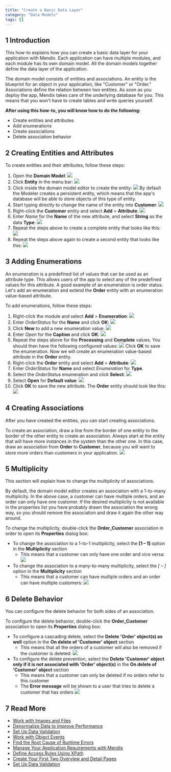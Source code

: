 ```yaml
---
title: "Create a Basic Data Layer"
category: "Data Models"
tags: []
---
```


## 1 Introduction

This how-to explains how you can create a basic data layer for your application with Mendix. Each application can have multiple modules, and each module has its own domain model. All the domain models together define the data layer of the application. 

The domain model consists of entities and associations. An entity is the blueprint for an object in your application, like "Customer" or "Order." Associations define the relation between two entities. As soon as you deploy the app, Mendix takes care of the underlying database for you. This means that you won't have to create tables and write queries yourself.

**After using this how-to, you will know how to do the following:**

* Create entities and attributes
* Add enumerations
* Create associations
* Delete association behavior

## 2 Creating Entities and Attributes

To create entities and their attributes, follow these steps:

1. Open the **Domain Model**:
    ![](attachments/18448745/18582192.png)
2. Click **Entity** in the menu bar:
    ![](attachments/18448745/18582191.png) 
3. Click inside the domain model editor to create the entity:
    ![](attachments/18448745/18582190.png) 
    By default the Modeler creates a persistent entity, which means that the app's database will be able to store objects of this type of entity.
4. Start typing directly to change the name of the entity into **Customer**:
    ![](attachments/18448745/18582189.png)
5. Right-click the **Customer** entity and select **Add** > **Attribute**:
    ![](attachments/18448745/18582188.png)
6. Enter *Name* for the **Name** of the new attribute, and select **String** as the data **Type**:
    ![](attachments/18448745/18582186.png)
7. Repeat the steps above to create a complete entity that looks like this:
    ![](attachments/18448745/18582185.png)
9. Repeat the steps above again to create a second entity that looks like this:
    ![](attachments/18448745/18582184.png)

## 3 Adding Enumerations

An enumeration is a predefined list of values that can be used as an attribute type. This allows users of the app to select any of the predefined values for this attribute. A good example of an enumeration is order status. Let's add an enumeration and extend the **Order** entity with an enumeration value-based attribute.

To add enumerations, follow these steps:

1. Right-click the module and select **Add** > **Enumeration**:
    ![](attachments/18448745/18582182.png)
2. Enter *OrderStatus* for the **Name** and click **OK**:
    ![](attachments/18448745/18582202.png)
3. Click **New** to add a new enumeration value:
    ![](attachments/18448745/18582181.png)
4. Enter _Open_ for the **Caption** and click **OK**:
    ![](attachments/18448745/18582180.png)
5. Repeat the steps above for the **Processing** and **Complete** values. You should then have the following configured values:
    ![](attachments/18448745/18582179.png)
    Click **OK** to save the enumeration. Now we will create an enumeration value-based attribute in the **Order** entity.
6. Right-click the **Order** entity and select **Add** > **Attribute**:
    ![](attachments/18448745/18582178.png)
7. Enter *OrderStatus* for **Name** and select *Enumeration* for **Type**.
8. Select the *OrderStatus* enumeration and click **Select**:
    ![](attachments/18448745/18582177.png)
9. Select **Open** for **Default value**:
    ![](attachments/18448745/18582197.png)
10. Click **OK** to save the new attribute. The **Order** entity should look like this:
    ![](attachments/18448745/18582176.png)

## 4 Creating Associations

After you have created the entities, you can start creating associations.

To create an association, draw a line from the border of one entity to the border of the other entity to create an association. Always start at the entity that will have more instances in the system than the other one. In this case, draw an association from **Order** to **Customer**, because you will want to store more orders than customers in your application.
    ![](attachments/18448745/18582175.png)

## 5 Multiplicity

This section will explain how to change the multiplicity of associations. 

By default, the domain model editor creates an association with a 1-to-many multiplicity. In the above case, a customer can have multiple orders, and an order can only have one customer. If the desired multiplicity is not available in the properties list you have probably drawn the association the wrong way, so you should remove the association and draw it again the other way around.

To change the multiplicity, double-click the **Order_Customer** association in order to open its **Properties** dialog box:

* To change the association to a 1-to-1 multiplicity, select the **[1 – 1]** option in the **Multiplicity** section
    * This means that a customer can only have one order and vice versa:
    ![](attachments/18448745/18582206.png)
* To change the association to a many-to-many multiplicity, select the **[* – *]** option in the **Multiplicity** section
    * This means that a customer can have multiple orders and an order can have multiple customers:
    ![](attachments/18448745/18582205.png)

## 6 Delete Behavior

You can configure the delete behavior for both sides of an association.

To configure the delete behavior, double-click the **Order_Customer** association to open its **Properties** dialog box:

* To configure a cascading delete, select the **Delete 'Order' object(s) as well** option in the **On delete of 'Customer' object** section
    * This means that all the orders of a customer will also be removed if the customer is deleted:
    ![](attachments/18448745/18582209.png)
* To configure the delete prevention, select the **Delete 'Customer' object only if it is not associated with 'Order' object(s)** in the **On delete of 'Customer' object** section
    * This means that a customer can only be deleted if no orders refer to this customer
    * The **Error message** will be shown to a user that tries to delete a customer that has orders
    ![](attachments/18448745/18582208.png)

## 7 Read More

* [Work with Images and Files](working-with-images-and-files)
* [Denormalize Data to Improve Performance](denormalize-data-to-improve-performance)
* [Set Up Data Validation](setting-up-data-validation)
* [Work with Object Events](working-with-object-events)
* [Find the Root Cause of Runtime Errors](finding-the-root-cause-of-runtime-errors)
* [Manage Your Application Requirements with Mendix](/developerportal/collaborate/stories)
* [Define Access Rules Using XPath](define-access-rules-using-xpath)
* [Create Your First Two Overview and Detail Pages](create-your-first-two-overview-and-detail-pages)
* [Set Up Data Validation](setting-up-data-validation)
